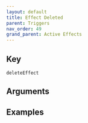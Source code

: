 ```yaml
---
layout: default
title: Effect Deleted
parent: Triggers
nav_order: 49
grand_parent: Active Effects
---
```

## Key

`deleteEffect`

## Arguments 

## Examples

